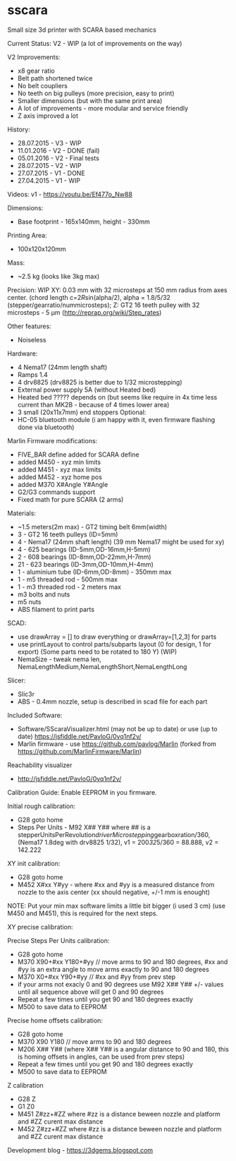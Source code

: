 # sscara
Small size 3d printer with SCARA based mechanics

Current Status: V2 - WIP (a lot of improvements on the way)

V2 Improvements:
* x8 gear ratio
* Belt path shortened twice
* No belt coupliers
* No teeth on big pulleys (more precision, easy to print)
* Smaller dimensions (but with the same print area)
* A lot of improvements - more modular and service friendly
* Z axis improved a lot

History:
* 28.07.2015 - V3 - WIP
* 11.01.2016 - V2 - DONE (fail)
* 05.01.2016 - V2 - Final tests
* 28.07.2015 - V2 - WIP
* 27.07.2015 - V1 - DONE
* 27.04.2015 - V1 - WIP

Videos:
v1 - https://youtu.be/Ef477o_Nw88
 
Dimensions: 
* Base footprint - 165x140mm, height - 330mm

Printing Area:
* 100x120x120mm

Mass:
* ~2.5 kg (looks like 3kg max)

Precision:
WIP
XY: 0.03 mm with 32 microsteps at 150 mm radius from axes center. (chord length c=2*R*sin(alpha/2), alpha = 1.8/5/32 (stepper/gearratio/nummicrosteps);
Z: GT2 16 teeth pulley with 32 microsteps - 5 μm (http://reprap.org/wiki/Step_rates)
 
Other features:
* Noiseless

Hardware: 
* 4 Nema17 (24mm length shaft)
* Ramps 1.4
* 4 drv8825 (drv8825 is better due to 1/32 microstepping)
* External power supply 5A (without Heated bed)
* Heated bed ????? depends on (but seems like require in 4x time less current than MK2B - because of 4 times lower area)
* 3 small (20x11x7mm) end stoppers
Optional:
* HC-05 bluetooth module (i am happy with it, even firmware flashing done via bluetooth)

Marlin Firmware modifications:
* FIVE_BAR define added for SCARA define
* added M450 - xyz min limits
* added M451 - xyz max limits
* added M452 - xyz home pos
* added M370 X#Angle Y#Angle
* G2/G3 commands support
* Fixed math for pure SCARA (2 arms)

Materials:
* ~1.5 meters(2m max) - GT2 timing belt 6mm(width)
* 3 - GT2 16 teeth pulleys (ID=5mm)
* 4 - Nema17 (24mm shaft length) (39 mm Nema17 might be used for xy)
* 4 - 625 bearings (ID-5mm,OD-16mm,H-5mm)
* 2 - 608 bearings (ID-8mm,OD-22mm,H-7mm)
* 21 - 623 bearings (ID-3mm,OD-10mm,H-4mm)
* 1 - aluminium tube (ID-6mm,OD-8mm) - 350mm max
* 1 - m5 threaded rod - 500mm max
* 1 - m3 threaded rod - 2 meters max
* m3 bolts and nuts
* m5 nuts
* ABS filament to print parts


SCAD:
* use drawArray = [] to draw everything or drawArray=[1,2,3] for parts
* use printLayout to control parts/subparts layout (0 for design, 1 for export) (Some parts need to be rotated to 180 Y) (WIP)
* NemaSize - tweak nema len, NemaLengthMedium,NemaLengthShort,NemaLengthLong

Slicer:
* Slic3r
* ABS - 0.4mm nozzle, setup is described in scad file for each part

Included Software:
* Software/SScaraVisualizer.html (may not be up to date) or use (up to date) https://jsfiddle.net/PavloG/0vq1nf2v/
* Marlin firmware - use https://github.com/pavlog/Marlin (forked from https://github.com/MarlinFirmware/Marlin)

Reachability visualizer
* http://jsfiddle.net/PavloG/0vq1nf2v/

Calibration Guide:
Enable EEPROM in you firmware.

Initial rough calibration:
* G28 goto home
* Steps Per Units - M92 X## Y## where ## is a stepperUnitsPerRevolution*driverMicrostepping*gearboxration/360, (Nema17 1.8deg with drv8825 1/32), v1 = 200*32*5/360 = 88.888, v2 = 142.222

XY init calibration:

* G28 goto home
* M452 X#xx Y#yy - where #xx and #yy is a measured distance from nozzle to the axis center (xx should negative, +/-1 mm is enought)

NOTE: Put your min max software limits a little bit bigger (i used 3 cm)  (use M450 and M451), this is required for the next steps.

XY precise calibration:

Precise Steps Per Units calibration:
* G28 goto home
* M370 X90+#xx Y180+#yy // move arms to 90 and 180 degrees, #xx and #yy is an extra angle to move arms exactly to 90 and 180 degrees
* M370 X0+#xx Y90+#yy // #xx and #yy from prev step
* if your arms not exacly 0 and 90 degrees use M92 X## Y## +/- values until all sequence above will get 0 and 90 degrees
* Repeat a few times until you get 90 and 180 degrees exactly
* M500 to save data to EEPROM


Precise home offsets calibration:
* G28 goto home
* M370 X90 Y180 // move arms to 90 and 180 degrees
* M206 X## Y## (where X## Y## is a angular distance to 90 and 180, this is homing offsets in angles, can be used from prev steps)
* Repeat a few times until you get 90 and 180 degrees exactly
* M500 to save data to EEPROM


Z calibration
* G28 Z
* G1 Z0
* M451 Z#zz+#ZZ where #zz is a distance beween nozzle and platform and #ZZ curent max distance
* M452 Z#zz+#ZZ where #zz is a distance beween nozzle and platform and #ZZ curent max distance

Development blog - https://3dgems.blogspot.com